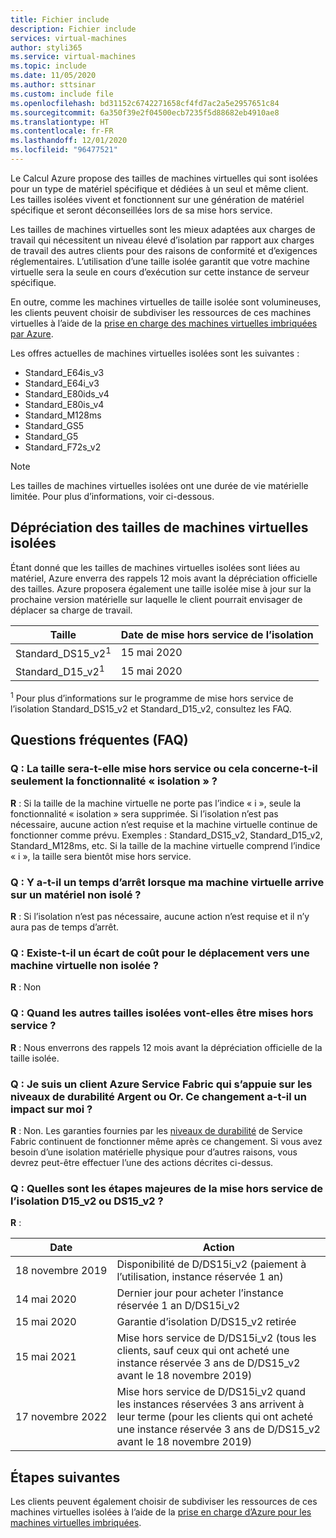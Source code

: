 ```yaml
---
title: Fichier include
description: Fichier include
services: virtual-machines
author: styli365
ms.service: virtual-machines
ms.topic: include
ms.date: 11/05/2020
ms.author: sttsinar
ms.custom: include file
ms.openlocfilehash: bd31152c6742271658cf4fd7ac2a5e2957651c84
ms.sourcegitcommit: 6a350f39e2f04500ecb7235f5d88682eb4910ae8
ms.translationtype: HT
ms.contentlocale: fr-FR
ms.lasthandoff: 12/01/2020
ms.locfileid: "96477521"
---
```

Le Calcul Azure propose des tailles de machines virtuelles qui sont isolées pour un type de matériel spécifique et dédiées à un seul et même client. Les tailles isolées vivent et fonctionnent sur une génération de matériel spécifique et seront déconseillées lors de sa mise hors service.

Les tailles de machines virtuelles sont les mieux adaptées aux charges de travail qui nécessitent un niveau élevé d’isolation par rapport aux charges de travail des autres clients pour des raisons de conformité et d’exigences réglementaires.  L’utilisation d’une taille isolée garantit que votre machine virtuelle sera la seule en cours d’exécution sur cette instance de serveur spécifique. 


En outre, comme les machines virtuelles de taille isolée sont volumineuses, les clients peuvent choisir de subdiviser les ressources de ces machines virtuelles à l’aide de la [prise en charge des machines virtuelles imbriquées par Azure](https://azure.microsoft.com/blog/nested-virtualization-in-azure/).

Les offres actuelles de machines virtuelles isolées sont les suivantes :
* Standard_E64is_v3
* Standard_E64i_v3
* Standard_E80ids_v4
* Standard_E80is_v4
* Standard_M128ms
* Standard_GS5
* Standard_G5
* Standard_F72s_v2


> [!NOTE]
> Les tailles de machines virtuelles isolées ont une durée de vie matérielle limitée. Pour plus d’informations, voir ci-dessous.

## <a name="deprecation-of-isolated-vm-sizes"></a>Dépréciation des tailles de machines virtuelles isolées

Étant donné que les tailles de machines virtuelles isolées sont liées au matériel, Azure enverra des rappels 12 mois avant la dépréciation officielle des tailles.  Azure proposera également une taille isolée mise à jour sur la prochaine version matérielle sur laquelle le client pourrait envisager de déplacer sa charge de travail.

| Taille | Date de mise hors service de l’isolation | 
| --- | --- |
| Standard_DS15_v2<sup>1</sup> | 15 mai 2020 |
| Standard_D15_v2<sup>1</sup>  | 15 mai 2020 |

<sup>1</sup> Pour plus d’informations sur le programme de mise hors service de l’isolation Standard_DS15_v2 et Standard_D15_v2, consultez les FAQ.


## <a name="faq"></a>Questions fréquentes (FAQ)
### <a name="q-is-the-size-going-to-get-retired-or-only-isolation-feature-is"></a>Q : La taille sera-t-elle mise hors service ou cela concerne-t-il seulement la fonctionnalité « isolation » ?
**R** : Si la taille de la machine virtuelle ne porte pas l’indice « i », seule la fonctionnalité « isolation » sera supprimée. Si l’isolation n’est pas nécessaire, aucune action n’est requise et la machine virtuelle continue de fonctionner comme prévu. Exemples : Standard_DS15_v2, Standard_D15_v2, Standard_M128ms, etc. Si la taille de la machine virtuelle comprend l’indice « i », la taille sera bientôt mise hors service.

### <a name="q-is-there-a-downtime-when-my-vm-lands-on-a-non-isolated-hardware"></a>Q : Y a-t-il un temps d’arrêt lorsque ma machine virtuelle arrive sur un matériel non isolé ?
**R** : Si l’isolation n’est pas nécessaire, aucune action n’est requise et il n’y aura pas de temps d’arrêt.

### <a name="q-is-there-any-cost-delta-for-moving-to-a-non-isolated-virtual-machine"></a>Q : Existe-t-il un écart de coût pour le déplacement vers une machine virtuelle non isolée ?
**R** : Non

### <a name="q-when-are-the-other-isolated-sizes-going-to-retire"></a>Q : Quand les autres tailles isolées vont-elles être mises hors service ?
**R** : Nous enverrons des rappels 12 mois avant la dépréciation officielle de la taille isolée.

### <a name="q-im-an-azure-service-fabric-customer-relying-on-the-silver-or-gold-durability-tiers-does-this-change-impact-me"></a>Q : Je suis un client Azure Service Fabric qui s’appuie sur les niveaux de durabilité Argent ou Or. Ce changement a-t-il un impact sur moi ?
**R** : Non. Les garanties fournies par les [niveaux de durabilité](../articles/service-fabric/service-fabric-cluster-capacity.md#durability-characteristics-of-the-cluster) de Service Fabric continuent de fonctionner même après ce changement. Si vous avez besoin d’une isolation matérielle physique pour d’autres raisons, vous devrez peut-être effectuer l’une des actions décrites ci-dessus. 
 
### <a name="q-what-are-the-milestones-for-d15_v2-or-ds15_v2-isolation-retirement"></a>Q : Quelles sont les étapes majeures de la mise hors service de l’isolation D15_v2 ou DS15_v2 ? 
**R** : 
 
| Date | Action |
|---|---| 
| 18 novembre 2019 | Disponibilité de D/DS15i_v2 (paiement à l’utilisation, instance réservée 1 an) | 
| 14 mai 2020 | Dernier jour pour acheter l’instance réservée 1 an D/DS15i_v2 | 
| 15 mai 2020 | Garantie d’isolation D/DS15_v2 retirée | 
| 15 mai 2021 | Mise hors service de D/DS15i_v2 (tous les clients, sauf ceux qui ont acheté une instance réservée 3 ans de D/DS15_v2 avant le 18 novembre 2019)| 
| 17 novembre 2022 | Mise hors service de D/DS15i_v2 quand les instances réservées 3 ans arrivent à leur terme (pour les clients qui ont acheté une instance réservée 3 ans de D/DS15_v2 avant le 18 novembre 2019) |

## <a name="next-steps"></a>Étapes suivantes

Les clients peuvent également choisir de subdiviser les ressources de ces machines virtuelles isolées à l’aide de la [prise en charge d’Azure pour les machines virtuelles imbriquées](https://azure.microsoft.com/blog/nested-virtualization-in-azure/).
